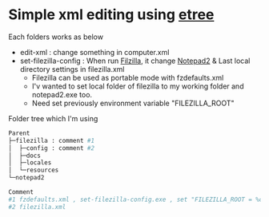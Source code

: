 # Simple xml editing using [etree](https://github.com/beevik/etree)
Each folders works as below
* edit-xml : change something in computer.xml
* set-filezilla-config : When run [Filzilla](https://filezilla-project.org/), it change [Notepad2](https://github.com/XhmikosR/notepad2-mod) & Last local directory settings in filezilla.xml
  * Filezilla can be used as portable mode with fzdefaults.xml
  * I'v wanted to set local folder of filezilla to my working folder and notepad2.exe too.
  * Need set previously environment variable "FILEZILLA_ROOT"

Folder tree which I'm using
```sh
Parent
├─filezilla : comment #1
│  ├─config : comment #2
│  ├─docs
│  ├─locales
│  └─resources
└─notepad2

Comment
#1 fzdefaults.xml , set-filezilla-config.exe , set "FILEZILLA_ROOT = %cd%"
#2 filezilla.xml
```
